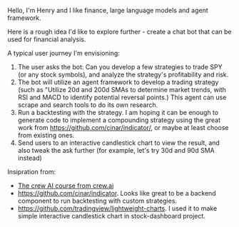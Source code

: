 Hello, I'm Henry and I like finance, large language models and agent framework.

Here is a rough idea I'd like to explore further - create a chat bot that can be used for financial analysis.

A typical user journey I'm envisioning:

1. The user asks the bot: Can you develop a few strategies to trade SPY (or any stock symbols), and analyze the strategy's
profitability and risk.
2. The bot will utilize an agent framework to develop a trading strategy (such as "Utilize 20d and 200d SMAs to determine
market trends, with RSI and MACD to identify potential reversal points.) This agent can use scrape and search tools to
do its own research.
3. Run a backtesting with the strategy. I am hoping it can be enough to generate code to implement a compounding strategy 
using the great work from https://github.com/cinar/indicator/, or maybe at least choose from existing ones.
4. Send users to an interactive candlestick chart to view the result, and also tweak the ask further (for example, let's
try 30d and 90d SMA instead)

Insipration from:
- [The crew AI course from crew.ai](https://learn.deeplearning.ai/courses/multi-ai-agent-systems-with-crewai/lesson/15/mutli-agent-collaboration-for-financial-analysis-(code))
- https://github.com/cinar/indicator. Looks like great to be a backend component to run backtesting with custom strategies.
- https://github.com/tradingview/lightweight-charts. I used it to make simple interactive candlestick chart in stock-dashboard project.
